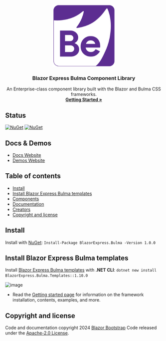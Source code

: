 ﻿<p align="center">
  <a href="https://bulma.blazorexpress.com/">
    <img src="https://github.com/BlazorExpress/BlazorExpress.Bulma/blob/main/nuget/images/logo.png" alt="Blazor Bootstrap logo" width="200" height="200">
  </a>
</p>

<h3 align="center">Blazor Express Bulma Component Library</h3>

<p align="center">
  An Enterprise-class component library built with the Blazor and Bulma CSS frameworks.
  <br>
  <a href="https://bulma.blazorexpress.com/docs/getting-started/"><strong>Getting Started »</strong></a>
  <br>
</p>

## Status

[![NuGet](https://img.shields.io/nuget/vpre/blazorexpress.bulma)](https://www.nuget.org/packages/blazorexpress.bulma/absoluteLatest)
[![NuGet](https://img.shields.io/nuget/dt/blazorexpress.bulma.svg)](https://www.nuget.org/packages/blazorexpress.bulma/absoluteLatest)

## Docs & Demos

- [Docs Website](https://bulma.blazorexpress.com/docs/)
- [Demos Website](https://bulma.blazorexpress.com/demos/)

## Table of contents

- [Install](#install)
- [Install Blazor Express Bulma templates](#install-blazor-express-bulma-templates)
- [Components](#blazor-express-bulma-components)
- [Documentation](#documentation)
- [Creators](#creators)
- [Copyright and license](#copyright-and-license)

## Install

Install with [NuGet](https://www.nuget.org/): `Install-Package BlazorExpress.Bulma -Version 1.0.0`

## Install Blazor Express Bulma templates

Install [Blazor Express Bulma templates](https://github.com/blazorexpress/blazorexpress-bulma-project-templates) with **.NET CLI**: `dotnet new install BlazorExpress.Bulma.Templates::1.10.0`

  ![image](https://user-images.githubusercontent.com/2337067/233800604-43986ae7-27dd-4f17-9af6-c2f1a6f07097.png)

- Read the [Getting started page](https://bulma.blazorexpress.com/docs/getting-started/) for information on the framework installation, contents, examples, and more.


## Copyright and license

Code and documentation copyright 2024 [Blazor Bootstrap](https://docs.blazorbootstrap.com/) Code released under the [Apache-2.0 License](https://github.com/vikramlearning/blazorbootstrap/blob/main/LICENSE.txt).
